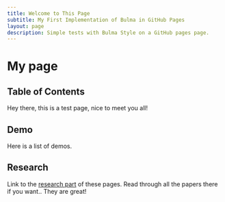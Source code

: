 ```yaml
---
title: Welcome to This Page
subtitle: My First Implementation of Bulma in GitHub Pages
layout: page
description: Simple tests with Bulma Style on a GitHub pages page.
---
```


# My page
## Table of Contents
Hey there, this is a test page, nice to meet you all!
## Demo
Here is a list of demos.

## Research
Link to the [research part](./pages/page.md) of these pages.
Read through all the papers there if you want.. They are great!